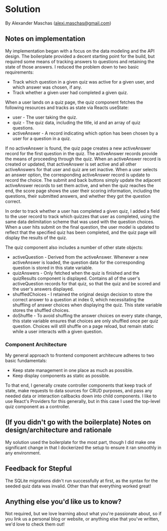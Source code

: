 # Solution

By Alexander Maschas (alexi.maschas@gmail.com)

## Notes on implementation

My implementation began with a focus on the data modeling and the API design. The boilerplate provided a decent starting point for the build, but required some means of tracking answers to questions and retaining the state of those answers. I reduced the problem down to two basic requirements:

* Track which question in a given quiz was active for a given user, and which answer was chosen, if any.
* Track whether a given user had completed a given quiz.

When a user lands on a quiz page, the quiz component fetches the following resources and tracks as state via Reacts useState:

* user - The user taking the quiz.
* quiz - The quiz data, including the title, id and an array of quiz questions.
* activeAnswer - A record indicating which option has been chosen by a user for a question in a quiz.

If no activeAnswer is found, the quiz page creates a new activeAnswer record for the first question in the quiz. The activeAnswer records provide the means of proceeding through the quiz. When an activeAnswer record is created or updated, that activeAnswer is set active and all other activeAnswers for that user and quiz are set inactive. When a user selects an answer option, the corresponding activeAnswer record is update to record the choice. The submit and back buttons simply update the adjacent activeAnswer records to set them active, and when the quiz reaches the end, the score page shows the user their scoring information, including the questions, their submitted answers, and whether they got the question correct.

In order to track whether a user has completed a given quiz, I added a field to the user record to track which quizzes that user as completed, using the same data delimitation scheme that was used with the question choices. When a user hits submit on the final question, the user model is updated to reflect that the specified quiz has been completed, and the quiz page will display the results of the quiz.

The quiz component also includes a number of other state objects:

* activeQuestion - Derived from the activeAnswer. Whenever a new activeAnswer is loaded, the question data for the corresponding question is stored in this state variable.
* quizAnswers - Only fetched when the quiz is finished and the quizResults component is displayed. Contains all of the user's activeQuestion records for that quiz, so that the quiz and be scored and the user's answers displayed.
* shuffledChoices - I retained the original design decision to store the correct answer to a question at index 0, which necessitating the shuffling of answer choices when displaying the quiz. This state variable stores the shuffled choices.
* doShuffle - To avoid shuffing the answer choices on every state change, this state variable ensures that choices are only shuffled once per quiz question. Choices will still shuffle on a page reload, but remain static while a user interacts with a given question.

### Component Architecture

My general approach to frontend component architecure adheres to two basic fundamentals:

* Keep state management in one place as much as possible.
* Keep display components as static as possible.

To that end, I generally create controller components that keep track of state, make requests to data sources for CRUD purposes, and pass any needed data or interaction callbacks down into child components. I like to use React's Providers for this generally, but in this case I used the top-level quiz component as a controller. 

## (If you didn't go with the boilerplate) Notes on design/architecture and rationale

My solution used the boilerplate for the most part, though I did make one significant change in that I dockerized the setup to ensure it ran smoothly in any environment.

## Feedback for Stepful

The SQLite migrations didn't run successfully at first, as the syntax for the seeded quiz data was invalid. Other than that everything worked great!

## Anything else you'd like us to know?

Not required, but we love learning about what you're passionate about, so if you link us a personal blog or website, or anything else that you've written, we'd love to check them out!

